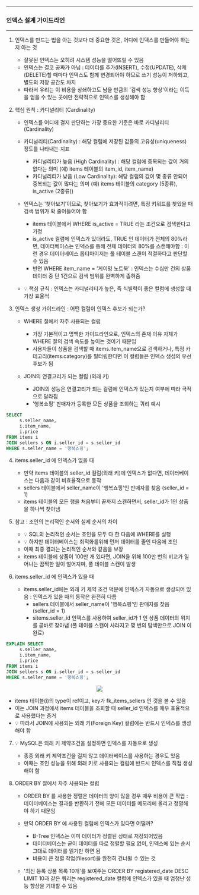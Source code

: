 -----
### 인덱스 설계 가이드라인
-----
1. 인덱스를 만드는 법을 아는 것보다 더 중요한 것은, 어디에 인덱스를 만들어야 하는지 아는 것
   - 잘못된 인덱스는 오히려 시스템 성능을 떨어뜨릴 수 있음
   - 인덱스는 결코 공짜가 아님 : 데이터를 추가(INSERT), 수정(UPDATE), 삭제(DELETE)할 때마다 인덱스도 함께 변경되어야 하므로 쓰기 성능이 저하되고, 별도의 저장 공간도 차지
   - 따라서 우리는 이 비용을 상쇄하고도 남을 만큼의 '검색 성능 향상'이라는 이득을 얻을 수 있는 곳에만 전략적으로 인덱스를 생성해야 함

2. 핵심 원칙 : 카디널리티 (Cardinality)
   - 인덱스를 어디에 걸지 판단하는 가장 중요한 기준은 바로 카디널리티(Cardinality)
   - 카디널리티(Cardinality) : 해당 컬럼에 저장된 값들의 고유성(uniqueness) 정도를 나타내는 지표
      + 카디널리티가 높음 (High Cardinality) : 해당 컬럼에 중복되는 값이 거의 없다는 의미 (예) items 테이블의 item_id, item_name)
      + 카디널리티가 낮음 (Low Cardinality): 해당 컬럼의 값이 몇 종류 안되어 중복되는 값이 많다는 의미 (예) items 테이블의 category (5종류), is_active (2종류))

   - 인덱스는 '찾아보기'이므로, 찾아보기가 효과적이려면, 특정 키워드를 찾았을 때 검색 범위가 확 줄어들어야 함
     + items 테이블에서 WHERE is_active = TRUE 라는 조건으로 검색한다고 가정
     + is_active 컬럼에 인덱스가 있더라도, TRUE 인 데이터가 전체의 80%라면, 데이터베이스는 인덱스를 통해 전체 데이터의 80%를 스캔해야함 : 이런 경우 데이터베이스 옵티마이저는 풀 테이블 스캔이 적절하다고 판단할 수 있음
     + 반면 WHERE item_name = '게이밍 노트북' : 인덱스는 수십만 건의 상품 데이터 중 단 1건으로 검색 범위를 완벽하게 좁혀줌

   - 💡 핵심 규칙 : 인덱스는 카디널리티가 높은, 즉 식별력이 좋은 컬럼에 생성할 때 가장 효율적

3. 인덱스 생성 가이드라인 : 어떤 컬럼이 인덱스 후보가 되는가?
   - WHERE 절에서 자주 사용되는 컬럼
      + 가장 기본적이고 명백한 가이드라인으로, 인덱스의 존재 이유 자체가 WHERE 절의 검색 속도를 높이는 것이기 때문임
      + 사용자들이 상품을 검색할 때 items.item_name으로 검색하거나, 특정 카테고리(items.category)를 필터링한다면 이 컬럼들은 인덱스 생성의 우선 후보가 됨

   - JOIN의 연결고리가 되는 컬럼 (외래 키)
     + JOIN의 성능은 연결고리가 되는 컬럼에 인덱스가 있는지 여부에 따라 극적으로 달라짐
     + '행복쇼핑' 판매자가 등록한 모든 상품을 조회하는 쿼리 예시
```sql
SELECT
     s.seller_name,
     i.item_name,
     i.price
FROM items i
JOIN sellers s ON i.seller_id = s.seller_id
WHERE s.seller_name = '행복쇼핑';
```

 4. items.seller_id 에 인덱스가 없을 때
    - 만약 items 테이블의 seller_id 컬럼(외래 키)에 인덱스가 없다면, 데이터베이스는 다음과 같이 비효율적으로 동작
    - sellers 테이블에서 seller_name이 '행복쇼핑'인 판매자를 찾음 (seller_id = 1)
    - items 테이블의 모든 행을 처음부터 끝까지 스캔하면서, seller_id가 1인 상품을 하나씩 찾아냄

5. 참고 : 조인의 논리적인 순서와 실제 순서의 차이
    - 💡 SQL의 논리적인 순서는 조인을 모두 다 한 다음에 WHERE를 실행
    - 💡 하지만 데이터베이스는 최적화를위해 먼저 데이터를 줄인 다음에 조인
    - 이때 최종 결과는 논리적인 순서와 같음을 보장
    - items 테이블에 상품이 100만 개 있다면, JOIN을 위해 100만 번의 비교가 일어나는 끔찍한 일이 벌어지며, 풀 테이블 스캔이 발생

6. items.seller_id 에 인덱스가 있을 때
   - items.seller_id에는 외래 키 제약 조건 덕분에 인덱스가 자동으로 생성되어 있음 : 인덱스가 있을 때의 동작은 완전히 다름
     + sellers 테이블에서 seller_name이 '행복쇼핑'인 판매자를 찾음 (seller_id = 1)
     + sitems.seller_id 인덱스를 사용하여 seller_id가 1 인 상품 데이터의 위치를 곧바로 찾아냄 (풀 테이블 스캔이 사라지고 몇 번의 탐색만으로 JOIN 이 완료)
```sql
EXPLAIN SELECT
     s.seller_name,
     i.item_name,
     i.price
FROM items i
JOIN sellers s ON i.seller_id = s.seller_id
WHERE s.seller_name = '행복쇼핑';
```
<div align="center">
<img src="https://github.com/user-attachments/assets/54796211-62f9-4ceb-8491-5f8a66384f40">
</div>

   - items 테이블(i)의 type이 ref이고, key가 fk_items_sellers 인 것을 볼 수 있음
   - 이는 JOIN 과정에서 items 테이블을 조회할 때 seller_id 인덱스를 매우 효율적으로 사용했다는 증거
   - 💡 따라서 JOIN에 사용되는 외래 키(Foreign Key) 컬럼에는 반드시 인덱스를 생성해야 함

7. 💡 MySQL은 외래 키 제약조건을 설정하면 인덱스를 자동으로 생성
    - 종종 외래 키 제약조건을 걸지 않고 데이터베이스를 사용하는 경우도 있음
    - 이때는 조인 성능을 위해 외래 키로 사용되는 컬럼에 반드시 인덱스를 직접 생성해야 함

8. ORDER BY 절에서 자주 사용되는 컬럼
   - ORDER BY 를 사용한 정렬은 데이터의 양이 많을 경우 매우 비용이 큰 작업 : 데이터베이스는 결과를 반환하기 전에 모든 데이터를 메모리에 올리고 정렬해야 하기 때문임
   - 만약 ORDER BY 에 사용된 컬럼에 인덱스가 있다면 어떨까?
     + B-Tree 인덱스는 이미 데이터가 정렬된 상태로 저장되어있음
     + 데이터베이스는 굳이 데이터를 따로 정렬할 필요 없이, 인덱스에 있는 순서 그대로 데이터를 읽기만 하면 됨
     + 비용이 큰 정렬 작업(filesort)을 완전히 건너뛸 수 있는 것

   - '최신 등록 상품 목록 10개'를 보여주는 ORDER BY registered_date DESC LIMIT 10과 같은 쿼리는 registered_date 컬럼에 인덱스가 있을 때 엄청난 성능 향상을 기대할 수 있음
